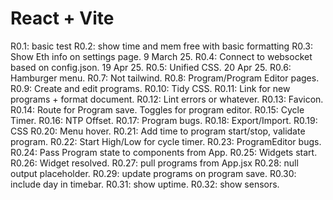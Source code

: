 # React + Vite

R0.1: basic test
R0.2: show time and mem free with basic formatting
R0.3: Show Eth info on settings page. 9 March 25.
R0.4: Connect to websocket based on config.json. 19 Apr 25.
R0.5: Unified CSS. 20 Apr 25.
R0.6: Hamburger menu.
R0.7: Not tailwind.
R0.8: Program/Program Editor pages.
R0.9: Create and edit programs.
R0.10: Tidy CSS.
R0.11: Link for new programs + format document.
R0.12: Lint errors or whatever.
R0.13: Favicon.
R0.14: Route for Program save. Toggles for program editor.
R0.15: Cycle Timer.
R0.16: NTP Offset.
R0.17: Program bugs.
R0.18: Export/Import.
R0.19: CSS
R0.20: Menu hover.
R0.21: Add time to program start/stop, validate program.
R0.22: Start High/Low for cycle timer.
R0.23: ProgramEditor bugs.
R0.24: Pass Program state to components from App.
R0.25: Widgets start.
R0.26: Widget resolved.
R0.27: pull programs from App.jsx
R0.28: null output placeholder.
R0.29: update programs on program save.
R0.30: include day in timebar.
R0.31: show uptime.
R0.32: show sensors.